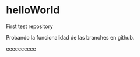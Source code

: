# helloWorld
First test repository

Probando la funcionalidad de las branches en github.

eeeeeeeeee